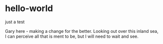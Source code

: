 # hello-world
just a test

Gary here - making a change for the better. Looking out over this inland sea, I can perceive all that is ment to be, but I will need to wait and see.
